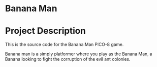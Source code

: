 # Banana Man

# Project Description

This is the source code for the Banana Man PICO-8 game. 

Banana man is a simply platformer where you play as the Banana Man, a Banana looking to fight the corruption of the evil ant colonies.
